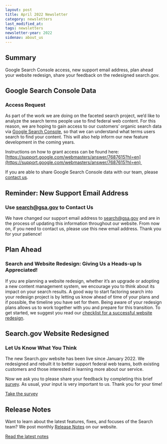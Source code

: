 ```yaml
---
layout: post
title: April 2022 Newsletter
category: newsletters
last_modified_at: 
tags: newsletters
newsletter-year: 2022
sidenav: about_us
---
```


## Summary
Google Search Console access, new support email address, plan ahead your website redesign, share your feedback on the redesigned search.gov.

## Google Search Console Data
### Access Request

As part of the work we are doing on the faceted search project, we’d like to analyze the search terms people use to find federal web content. For this reason, we are hoping to gain access to our customers’ organic search data via [Google Search Console](https://search.google.com/search-console), so that we can understand what terms users search to find your content. This will also help inform our new feature development in the coming years.

Instructions on how to grant access can be found here: [https://support.google.com/webmasters/answer/7687615?hl=en](https://support.google.com/webmasters/answer/7687615?hl=en) 

If you are able to share Google Search Console data with our team, please [contact us](mailto:search@gsa.gov).

## Reminder: New Support Email Address
### Use [search@gsa.gov](mailto:search@gsa.gov) to Contact Us

We have changed our support email address to [search@gsa.gov](mailto:search@gsa.gov) and are in the process of updating this information throughout our website. From now on, if you need to contact us, please use this new email address. Thank you for your patience!

## Plan Ahead
### Search and Website Redesign: Giving Us a Heads-up Is Appreciated!

If you are planning a website redesign, whether it’s an upgrade or adopting a new content management system, we encourage you to think about its impact on your search results. A good way to start factoring search into your redesign project is by letting us know ahead of time of your plans and if possible, the timeline you have set for them. Being aware of your redesign plans allows us to work together with you and prepare for this transition. To get started, we suggest you read our [checklist for a successful website redesign](https://search.gov/indexing/redesign.html).

## Search.gov Website Redesigned
### Let Us Know What You Think

The new Search.gov website has been live since January 2022. We redesigned and rebuilt it to better support federal web teams, both existing customers and those interested in learning more about our service. 

Now we ask you to please share your feedback by completing this brief [survey](https://touchpoints.app.cloud.gov/touchpoints/47b65524/submit). As usual, your input is very important to us. Thank you for your time!

[Take the survey](https://touchpoints.app.cloud.gov/touchpoints/47b65524/submit)


## Release Notes

Want to learn about the latest features, fixes, and focuses of the Search team? We post monthly [Release Notes](https://search.gov/about/updates/releases/) on our website.

[Read the latest notes](https://search.gov/about/updates/releases/march-2022.html)
